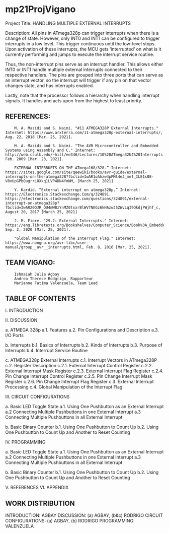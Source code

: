 # mp21ProjVigano

Project Title:
HANDLING MULTIPLE EXTERNAL INTERRUPTS


Description:
All pins in ATmega328p can trigger interrupts when there is a change of state. However, only INT0 and INT1 can be configured to trigger interrupts in a low level. This trigger continuous until the low-level stops. Upon activation of these interrupts, the MCU gets ‘interrupted’ on what is it currently performing and jumps to execute the interrupt service routine.
		
Thus, the non-interrupt pins serve as an interrupt handler. This allows either INT0 or INT1 handle multiple external interrupts connected to their respective handlers. The pins are grouped into three ports that can serve as an interrupt vector, so the interrupt will trigger if any pin on that vector changes state, and has interrupts enabled.

Lastly, note that the processor follows a hierarchy when handling interrupt signals.  It handles and acts upon from the highest to least priority. 




REFERENCES: 	
-------------------------------------------------------------------------------------------------------------------------------------------------------------------------


		M. A. Mazidi and S. Naimi. "#11 ATMEGA328P External Interrupts." Internet: https://www.arxterra.com/11-atmega328p-external-interrupts/, Aug. 22, 2018 [Mar. 25, 2021].
		
		M. A. Mazidi and S. Naimi. "The AVR Microcontroller and Embedded Systems using Assembly and C." Internet: http://web.csulb.edu/~hill/ee346/Lectures/10%20ATmega32U4%20Interrupts.pdf, Feb. 2009 [Mar. 23, 2021].
		
		EXTERNAL INTERRUPTS ON THE ATmega168/328.” Internet: https://sites.google.com/site/qeewiki/books/avr-guide/external-interrupts-on-the-atmega328?fbclid=IwAR1oAhzw4pPMl4eJ_mef_ILE1s0E-V8vUpGPbQugrrLOXkq1LVP4DN4YmNM, [March 25, 2021]

		Y. Kardid. “External interrupt on atmega328p.” Internet: https://Electronics.Stackexchange.Com/q/324891. https://electronics.stackexchange.com/questions/324891/external-interrupt-on-atmega328p?fbclid=IwAR20OJR_OU4mWBzYnMZ0txxrBlWV7NEGz6kHAzwJ5ZWvLqI9QkdjPWjhf_c, August 20, 2017 [March 25, 2021]
		
		J. M. Fiore. "29.2: External Interrupts." Internet: https://eng.libretexts.org/Bookshelves/Computer_Science/Book%3A_Embedded_Controllers_Using_C_and_Arduino_(Fiore)/29%3A_Bits_and_Pieces__Interrupts/29.2%3A_External_Interrupts, Sep. 2, 2020 [Mar. 25, 2021].
		
		"Global Manipulation of the Interrupt Flag." Internet: https://www.nongnu.org/avr-libc/user-manual/group__avr__interrupts.html, Feb. 8, 2016 [Mar. 25, 2021].


TEAM VIGANO:
-------------------------------------------------------------------------------------------------------------------------------------------------------------------------
 		Ishmaiah Julia Agbay
		Andrea Therese Rodgrigo, Rapporteur
		Marianne Fatima Valenzuela, Team Lead
		


TABLE OF CONTENTS
-------------------------------------------------------------------------------------------------------------------------------------------------------------------------

I.	INTRODUCTION

II.	DISCUSSION

a.	ATMEGA 328p 
a.1. Features
a.2. Pin Configurations and Description
a.3. I/O Ports

b.	Interrupts
b.1. Basics of Interrupts
b.2. Kinds of Interrupts
b.3. Purpose of Interrupts
b.4. Interrupt Service Routine

c.	ATMEGA328p External Interrupts
c.1. Interrupt Vectors in ATmega328P
c.2. Register Description
	c.2.1. External Interrupt Control Register
	c.2.2. External Interrupt Mask Register
	c.2.3. External Interrupt Flag Register
	c.2.4. Pin Change Interrupt Control Register
	c.2.5. Pin Change Interrupt Mask Register
	c.2.6. Pin Change Interrupt Flag Register
c.3. External Interrupt Processing
c.4. Global Manipulation of the Interrupt Flag

III.	CIRCUIT CONFIGURATIONS

a.	Basic LED Toggle State
a.1. Using One Pushbutton as an External Interrupt
a.2 Connecting Multiple Pushbuttons in one External Interrupt
a.3 Connecting Multiple Pushbuttons in all External Interrupt

b.	Basic Binary Counter
b.1. Using One Pushbutton to Count Up
b.2. Using One Pushbutton to Count Up and Another to Reset Counting

IV.	PROGRAMMING 

a.	Basic LED Toggle State
a.1. Using One Pushbutton as an External Interrupt
a.2 Connecting Multiple Pushbuttons in one External Interrupt
a.3 Connecting Multiple Pushbuttons in all External Interrupt

b.	Basic Binary Counter
b.1. Using One Pushbutton to Count Up
b.2. Using One Pushbutton to Count Up and Another to Reset Counting

V.	REFERENCES
VI.	APPENDIX

WORK DISTRIBUTION
-------------------------------------------------------------------------------------------------------------------------------------------------------------------------

INTRODUCTION: AGBAY
DISCUSSION: (a) AGBAY, (b&c) RODRIGO
CIRCUIT CONFIGURATIONS: (a) AGBAY, (b) RODRIGO
PROGRAMMING: VALENZUELA
		
		
